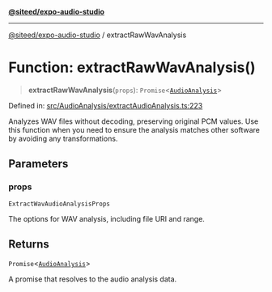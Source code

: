 [**@siteed/expo-audio-studio**](../README.md)

***

[@siteed/expo-audio-studio](../README.md) / extractRawWavAnalysis

# Function: extractRawWavAnalysis()

> **extractRawWavAnalysis**(`props`): `Promise`\<[`AudioAnalysis`](../interfaces/AudioAnalysis.md)\>

Defined in: [src/AudioAnalysis/extractAudioAnalysis.ts:223](https://github.com/deeeed/expo-audio-stream/blob/34ea5104fe661743627b2234f95382ba6980a44c/packages/expo-audio-studio/src/AudioAnalysis/extractAudioAnalysis.ts#L223)

Analyzes WAV files without decoding, preserving original PCM values.
Use this function when you need to ensure the analysis matches other software by avoiding any transformations.

## Parameters

### props

`ExtractWavAudioAnalysisProps`

The options for WAV analysis, including file URI and range.

## Returns

`Promise`\<[`AudioAnalysis`](../interfaces/AudioAnalysis.md)\>

A promise that resolves to the audio analysis data.
